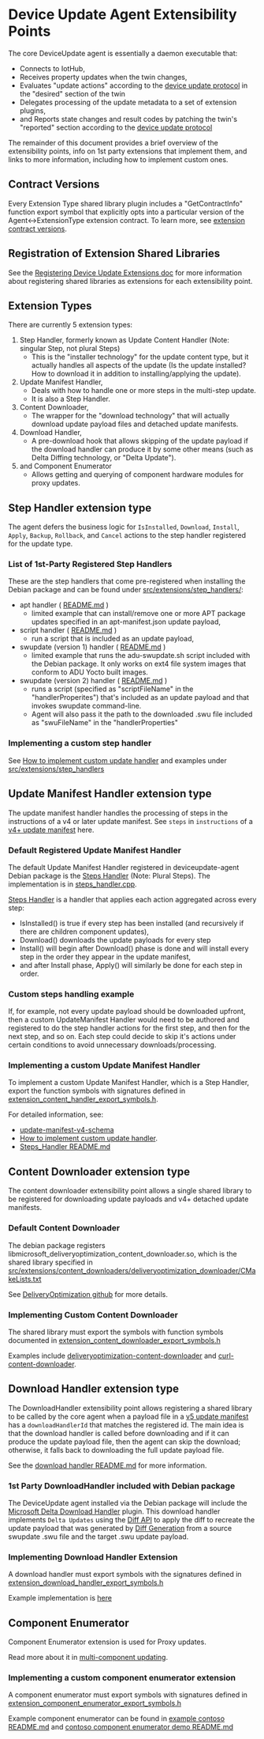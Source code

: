 
# Device Update Agent Extensibility Points

The core DeviceUpdate agent is essentially a daemon executable that:

- Connects to IotHub,
- Receives property updates when the twin changes,
- Evaluates "update actions" according to the [device update protocol](./goal-state-support.md) in the "desired" section of the twin
- Delegates processing of the update metadata to a set of extension plugins,
- and Reports state changes and result codes by patching the twin's "reported" section according to the [device update protocol](./goal-state-support.md)

The remainder of this document provides a brief overview of the extensibility points, info on 1st party extensions that implement them, and links to more information, including how to implement custom ones.

## Contract Versions

Every Extension Type shared library plugin includes a "GetContractInfo" function export symbol that explicitly opts into a particular version of the Agent<->ExtensionType extension contract.  To learn more, see [extension contract versions](./extension-contract-versions.md).

## Registration of Extension Shared Libraries

See the [Registering Device Update Extensions doc](./registering-device-update-extensions.md) for more information about registering shared libraries as extensions for each extensibility point.

## Extension Types

There are currently 5 extension types:

1. Step Handler, formerly known as Update Content Handler (Note: singular Step, not plural Steps)
    - This is the "installer technology" for the update content type, but it actually handles all aspects of the update (Is the update installed? How to download it in addition to installing/applying the update).
2. Update Manifest Handler,
    - Deals with how to handle one or more steps in the multi-step update.
    - It is also a Step Handler.
3. Content Downloader,
    - The wrapper for the "download technology" that will actually download update payload files and detached update manifests.
4. Download Handler,
    - A pre-download hook that allows skipping of the update payload if the download handler can produce it by some other means (such as Delta Diffing technology, or "Delta Update").
5. and Component Enumerator
    - Allows getting and querying of component hardware modules for proxy updates.

## Step Handler extension type

The agent defers the business logic for `IsInstalled`, `Download`, `Install`, `Apply`, `Backup`, `Rollback`, and `Cancel` actions to the step handler registered for the update type.

### List of 1st-Party Registered Step Handlers

These are the step handlers that come pre-registered when installing the Debian package and can be found under [src/extensions/step_handlers/](../../src/extensions/step_handlers/):

- apt handler ( [README.md](../../src/extensions/step_handlers/apt_handler/README.md) )
  - limited example that can install/remove one or more APT package updates specified in an apt-manifest.json update payload,
- script handler ( [README.md](../../src/extensions/step_handlers/script_handler/README.md) )
  - run a script that is included as an update payload,
- swupdate (version 1) handler ( [README.md](../../src/extensions/step_handlers/swupdate_handler/README.md) )
  - limited example that runs the adu-swupdate.sh script included with the Debian package. It only works on ext4 file system images that conform to ADU Yocto built images.
- swupdate (version 2) handler ( [README.md](../../src/extensions/step_handlers/swupdate_handler_v2/README.md) )
  - runs a script (specified as "scriptFileName" in the "handlerProperites") that's included as an update payload and that invokes swupdate command-line.
  - Agent will also pass it the path to the downloaded .swu file included as "swuFileName" in the "handlerProperties"

### Implementing a custom step handler

See [How to implement custom update handler](./how-to-implement-custom-update-handler.md) and examples under [src/extensions/step_handlers](../../src/extensions/step_handlers/)

## Update Manifest Handler extension type

The update manifest handler handles the processing of steps in the instructions of a v4 or later update manifest. See `steps` in `instructions` of a [v4+ update manifest](./update-manifest-v4-schema.md) here.

### Default Registered Update Manifest Handler

The default Update Manifest Handler registered in deviceupdate-agent Debian package is the [Steps Handler](../../src/extensions/update_manifest_handlers/steps_handler/README.md) (Note: Plural Steps). The implementation is in [steps_handler.cpp](../../src/extensions/update_manifest_handlers/steps_handler/src/steps_handler.cpp).

[Steps Handler](../../src/extensions/update_manifest_handlers/steps_handler/README.md) is a handler that applies each action aggregated across every step:

- IsInstalled() is true if every step has been installed (and recursively if there are children component updates),
- Download() downloads the update payloads for every step
- Install() will begin after Download() phase is done and will install every step in the order they appear in the update manifest,
- and after Install phase, Apply() will similarly be done for each step in order.

### Custom steps handling example

If, for example, not every update payload should be downloaded upfront, then a custom UpdateManifest Handler would need to be authored and registered to do the step handler actions for the first step, and then for the next step, and so on. Each step could decide to skip it's actions under certain conditions to avoid unnecessary downloads/processing.

### Implementing a custom Update Manifest Handler

To implement a custom Update Manifest Handler, which is a Step Handler, export the function symbols with signatures defined in [extension_content_handler_export_symbols.h](../../src/extensions/inc/aduc/exports/extension_content_handler_export_symbols.h).

For detailed information, see:

- [update-manifest-v4-schema](./update-manifest-v4-schema.md)
- [How to implement custom update handler](./how-to-implement-custom-update-handler.md).
- [Steps_Handler README.md](../../src/extensions/update_manifest_handlers/steps_handler/README.md)

## Content Downloader extension type

The content downloader extensibility point allows a single shared library to be registered for downloading update payloads and v4+ detached update manifests.

### Default Content Downloader

The debian package registers libmicrosoft_deliveryoptimization_content_downloader.so, which is the shared library specified in [src/extensions/content_downloaders/deliveryoptimization_downloader/CMakeLists.txt](../../src/extensions/content_downloaders/deliveryoptimization_downloader/CMakeLists.txt)

See [DeliveryOptimization github](https://github.com/microsoft/do-client) for more details.

### Implementing Custom Content Downloader

The shared library must export the symbols with function symbols documented in [extension_content_downloader_export_symbols.h](../../src/extensions/inc/aduc/exports/extension_content_downloader_export_symbols.h)

Examples include [deliveryoptimization-content-downloader](../../src/extensions/content_downloaders/deliveryoptimization_downloader/deliveryoptimization_content_downloader.EXPORTS.cpp) and [curl-content-downloader](../../src/extensions/content_downloaders/curl_downloader/curl_content_downloader.EXPORTS.cpp).

## Download Handler extension type

The DownloadHandler extensibility point allows registering a shared library to be called by the core agent when a payload file in a [v5 update manifest](./update-manifest-v5-schema.md) has a `downloadHandlerId` that matches the registered id.  The main idea is that the download handler is called before downloading and if it can produce the update payload file, then the agent can skip the download; otherwise, it falls back to downloading the full update payload file.

See the [download handler README.md](../../src/extensions/download_handlers/README.md) for more information.

### 1st Party DownloadHandler included with Debian package

The DeviceUpdate agent installed via the Debian package will include the [Microsoft Delta Download Handler](../../src/extensions/download_handlers/plugin_examples/microsoft_delta_download_handler/handler/plugin/src/microsoft_delta_download_handler_plugin.EXPORTS.c) plugin.  This download handler implements `Delta Updates` using the [Diff API](https://github.com/Azure/iot-hub-device-update-diff#diff-api) to apply the diff to recreate the update payload that was generated by [Diff Generation](https://github.com/Azure/iot-hub-device-update-diff#diff-generation) from a source swupdate .swu file and the target .swu update payload.

### Implementing Download Handler Extension

A download handler must export symbols with the signatures defined in [extension_download_handler_export_symbols.h](../../src/extensions/inc/aduc/exports/extension_download_handler_export_symbols.h)

Example implementation is [here](../../src/extensions/download_handlers/plugin_examples/microsoft_delta_download_handler/handler/plugin/src/microsoft_delta_download_handler_plugin.EXPORTS.c)

## Component Enumerator

Component Enumerator extension is used for Proxy updates.

Read more about it in [multi-component updating](./multi-component-updating.md).

### Implementing a custom component enumerator extension

A component enumerator must export symbols with signatures defined in [extension_component_enumerator_export_symbols.h](../../src/extensions/inc/aduc/exports/extension_component_enumerator_export_symbols.h)

Example component enumerator can be found in
 [example contoso README.md](../../src/extensions/component_enumerators/examples/contoso_component_enumerator/README.md)
 and [contoso component enumerator demo README.md](../../src/extensions/component_enumerators/examples/contoso_component_enumerator/demo/README.md)

